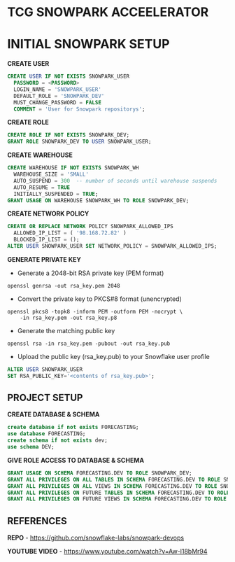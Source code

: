 # TCG SNOWPARK ACCEELERATOR

# INITIAL SNOWPARK SETUP

**CREATE USER**
```sql
CREATE USER IF NOT EXISTS SNOWPARK_USER
  PASSWORD = <PASSWORD>
  LOGIN_NAME = 'SNOWPARK_USER'
  DEFAULT_ROLE = 'SNOWPARK_DEV'
  MUST_CHANGE_PASSWORD = FALSE
  COMMENT = 'User for Snowpark repositorys';
```

**CREATE ROLE**
```sql
CREATE ROLE IF NOT EXISTS SNOWPARK_DEV;
GRANT ROLE SNOWPARK_DEV TO USER SNOWPARK_USER;
```

**CREATE WAREHOUSE**
```sql
CREATE WAREHOUSE IF NOT EXISTS SNOWPARK_WH 
  WAREHOUSE_SIZE = 'SMALL' 
  AUTO_SUSPEND = 300  -- number of seconds until warehouse suspends
  AUTO_RESUME = TRUE
  INITIALLY_SUSPENDED = TRUE;
GRANT USAGE ON WAREHOUSE SNOWPARK_WH TO ROLE SNOWPARK_DEV;
```

**CREATE NETWORK POLICY**
```sql
CREATE OR REPLACE NETWORK POLICY SNOWPARK_ALLOWED_IPS
  ALLOWED_IP_LIST = ( '98.168.72.82' )
  BLOCKED_IP_LIST = ();
ALTER USER SNOWPARK_USER SET NETWORK_POLICY = SNOWPARK_ALLOWED_IPS;
```

**GENERATE PRIVATE KEY**
- Generate a 2048-bit RSA private key (PEM format)
```
openssl genrsa -out rsa_key.pem 2048
```
- Convert the private key to PKCS#8 format (unencrypted)
```
openssl pkcs8 -topk8 -inform PEM -outform PEM -nocrypt \
    -in rsa_key.pem -out rsa_key.p8
```
- Generate the matching public key
```
openssl rsa -in rsa_key.pem -pubout -out rsa_key.pub
```
- Upload the public key (rsa_key.pub) to your Snowflake user profile
```sql
ALTER USER SNOWPARK_USER
SET RSA_PUBLIC_KEY='<contents of rsa_key.pub>';
```

## PROJECT SETUP

**CREATE DATABASE & SCHEMA**
```sql
create database if not exists FORECASTING;
use database FORECASTING;
create schema if not exists dev;
use schema DEV;
```

**GIVE ROLE ACCESS TO DATABASE & SCHEMA**
```sql
GRANT USAGE ON SCHEMA FORECASTING.DEV TO ROLE SNOWPARK_DEV;
GRANT ALL PRIVILEGES ON ALL TABLES IN SCHEMA FORECASTING.DEV TO ROLE SNOWPARK_DEV;
GRANT ALL PRIVILEGES ON ALL VIEWS IN SCHEMA FORECASTING.DEV TO ROLE SNOWPARK_DEV;
GRANT ALL PRIVILEGES ON FUTURE TABLES IN SCHEMA FORECASTING.DEV TO ROLE SNOWPARK_DEV;
GRANT ALL PRIVILEGES ON FUTURE VIEWS IN SCHEMA FORECASTING.DEV TO ROLE SNOWPARK_DEV;
```

## REFERENCES

**REPO**
    - https://github.com/snowflake-labs/snowpark-devops

**YOUTUBE VIDEO**
    - https://www.youtube.com/watch?v=Aw-l18bMr94 